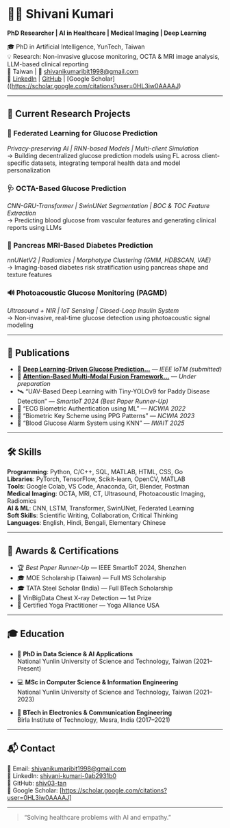 # 👩‍🔬 Shivani Kumari
**PhD Researcher | AI in Healthcare | Medical Imaging | Deep Learning**

🎓 PhD in Artificial Intelligence, YunTech, Taiwan  
💡 Research: Non-invasive glucose monitoring, OCTA & MRI image analysis, LLM-based clinical reporting  
📍 Taiwan | 📧 shivanikumaribit1998@gmail.com  
🔗 [LinkedIn](https://www.linkedin.com/in/shivani-kumari-0ab2931b0) | [GitHub](https://github.com/shiv03-tan) | [Google Scholar]((https://scholar.google.com/citations?user=0HL3iw0AAAAJ)

---
## 🔬 Current Research Projects

### 🔐 Federated Learning for Glucose Prediction  
*Privacy-preserving AI | RNN-based Models | Multi-client Simulation*  
→ Building decentralized glucose prediction models using FL across client-specific datasets, integrating temporal health data and model personalization

### 🩺 OCTA-Based Glucose Prediction  
*CNN-GRU-Transformer | SwinUNet Segmentation | BOC & TOC Feature Extraction*  
→ Predicting blood glucose from vascular features and generating clinical reports using LLMs

### 🧠 Pancreas MRI-Based Diabetes Prediction  
*nnUNetV2 | Radiomics | Morphotype Clustering (GMM, HDBSCAN, VAE)*  
→ Imaging-based diabetes risk stratification using pancreas shape and texture features

### 🔊 Photoacoustic Glucose Monitoring (PAGMD)  
*Ultrasound + NIR | IoT Sensing | Closed-Loop Insulin System*  
→ Non-invasive, real-time glucose detection using photoacoustic signal modeling


---

## 📄 Publications
- 📝 **[Deep Learning-Driven Glucose Prediction...](#)** — *IEEE IoTM (submitted)*
- 🧠 **[Attention-Based Multi-Modal Fusion Framework...](#)** — *Under preparation*
- 🛰️ “UAV-Based Deep Learning with Tiny-YOLOv9 for Paddy Disease Detection” — *SmartIoT 2024 (Best Paper Runner-Up)*
- 💓 “ECG Biometric Authentication using ML” — *NCWIA 2022*
- 🔐 “Biometric Key Scheme using PPG Patterns” — *NCWIA 2023*
- 🔔 “Blood Glucose Alarm System using KNN” — *IWAIT 2025*

---

## 🛠️ Skills

**Programming**: Python, C/C++, SQL, MATLAB, HTML, CSS, Go  
**Libraries**: PyTorch, TensorFlow, Scikit-learn, OpenCV, MATLAB  
**Tools**: Google Colab, VS Code, Anaconda, Git, Blender, Postman  
**Medical Imaging**: OCTA, MRI, CT, Ultrasound, Photoacoustic Imaging, Radiomics  
**AI & ML**: CNN, LSTM, Transformer, SwinUNet, Federated Learning  
**Soft Skills**: Scientific Writing, Collaboration, Critical Thinking  
**Languages**: English, Hindi, Bengali, Elementary Chinese

---

## 🏅 Awards & Certifications

- 🏆 *Best Paper Runner-Up* — IEEE SmartIoT 2024, Shenzhen  
- 🎓 MOE Scholarship (Taiwan) — Full MS Scholarship  
- 🎓 TATA Steel Scholar (India) — Full BTech Scholarship  
- 🥇 VinBigData Chest X-ray Detection — 1st Prize  
- 🧘 Certified Yoga Practitioner — Yoga Alliance USA

---

## 🎓 Education

- 🧪 **PhD in Data Science & AI Applications**  
  National Yunlin University of Science and Technology, Taiwan (2021–Present)

- 💻 **MSc in Computer Science & Information Engineering**  
  National Yunlin University of Science and Technology, Taiwan (2021–2023)

- 📡 **BTech in Electronics & Communication Engineering**  
  Birla Institute of Technology, Mesra, India (2017–2021)

---

## 📬 Contact

📧 Email: shivanikumaribit1998@gmail.com  
🔗 LinkedIn: [shivani-kumari-0ab2931b0](https://www.linkedin.com/in/shivani-kumari-0ab2931b0)  
🔗 GitHub: [shiv03-tan](https://github.com/shiv03-tan)  
🔗 Google Scholar: [https://scholar.google.com/citations?user=0HL3iw0AAAAJ]

---

> “Solving healthcare problems with AI and empathy.”
